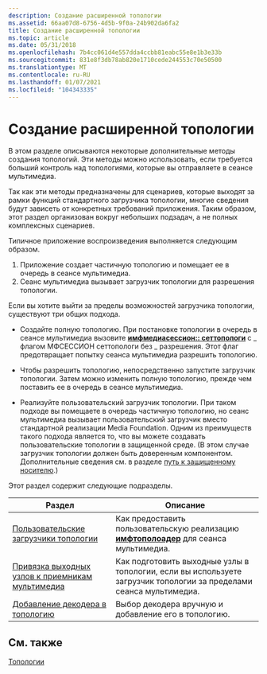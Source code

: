 ```yaml
---
description: Создание расширенной топологии
ms.assetid: 66aa07d8-6756-4d5b-9f0a-24b902da6fa2
title: Создание расширенной топологии
ms.topic: article
ms.date: 05/31/2018
ms.openlocfilehash: 7b4cc061d4e557dda4ccbb81eabc55e8e1b3e33b
ms.sourcegitcommit: 831e8f3db78ab820e1710cede244553c70e50500
ms.translationtype: MT
ms.contentlocale: ru-RU
ms.lasthandoff: 01/07/2021
ms.locfileid: "104343335"
---
```

# <a name="advanced-topology-building"></a>Создание расширенной топологии

В этом разделе описываются некоторые дополнительные методы создания топологий. Эти методы можно использовать, если требуется больший контроль над топологиями, которые вы отправляете в сеансе мультимедиа.

Так как эти методы предназначены для сценариев, которые выходят за рамки функций стандартного загрузчика топологии, многие сведения будут зависеть от конкретных требований приложения. Таким образом, этот раздел организован вокруг небольших подзадач, а не полных комплексных сценариев.

Типичное приложение воспроизведения выполняется следующим образом.

1.  Приложение создает частичную топологию и помещает ее в очередь в сеансе мультимедиа.
2.  Сеанс мультимедиа вызывает загрузчик топологии для разрешения топологии.

Если вы хотите выйти за пределы возможностей загрузчика топологии, существуют три общих подхода.

-   Создайте полную топологию. При постановке топологии в очередь в сеансе мультимедиа вызовите [**имфмедиасессион:: сеттопологи**](/windows/desktop/api/mfidl/nf-mfidl-imfmediasession-settopology) с \_ флагом МФСЕССИОН сеттопологи без \_ разрешения. Этот флаг предотвращает попытку сеанса мультимедиа разрешить топологию.

-   Чтобы разрешить топологию, непосредственно запустите загрузчик топологии. Затем можно изменить полную топологию, прежде чем поставить ее в очередь в сеансе мультимедиа.

-   Реализуйте пользовательский загрузчик топологии. При таком подходе вы помещаете в очередь частичную топологию, но сеанс мультимедиа вызывает пользовательский загрузчик вместо стандартной реализации Media Foundation. Одним из преимуществ такого подхода является то, что вы можете создавать пользовательские топологии в защищенной среде. (В этом случае загрузчик топологии должен быть доверенным компонентом. Дополнительные сведения см. в разделе [путь к защищенному носителю](protected-media-path.md).)

Этот раздел содержит следующие подразделы.



| Раздел                                                                          | Описание                                                                                                      |
|--------------------------------------------------------------------------------|------------------------------------------------------------------------------------------------------------------|
| [Пользовательские загрузчики топологии](custom-topology-loaders.md)                         | Как предоставить пользовательскую реализацию [**имфтополоадер**](/windows/desktop/api/mfidl/nn-mfidl-imftopoloader) для сеанса мультимедиа.          |
| [Привязка выходных узлов к приемникам мультимедиа](binding-output-nodes-to-media-sinks.md) | Как подготовить выходные узлы в топологии, если вы используете загрузчик топологии за пределами сеанса мультимедиа. |
| [Добавление декодера в топологию](adding-a-decoder-to-a-topology.md)           | Выбор декодера вручную и добавление его в топологию.                                                       |



 

## <a name="related-topics"></a>См. также

<dl> <dt>

[Топологии](topologies.md)
</dt> </dl>

 

 



